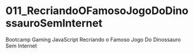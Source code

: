 # 011_RecriandoOFamosoJogoDoDinossauroSemInternet
Bootcamp Gaming JavaScript Recriando o Famoso Jogo Do Dinossauro Sem Internet
